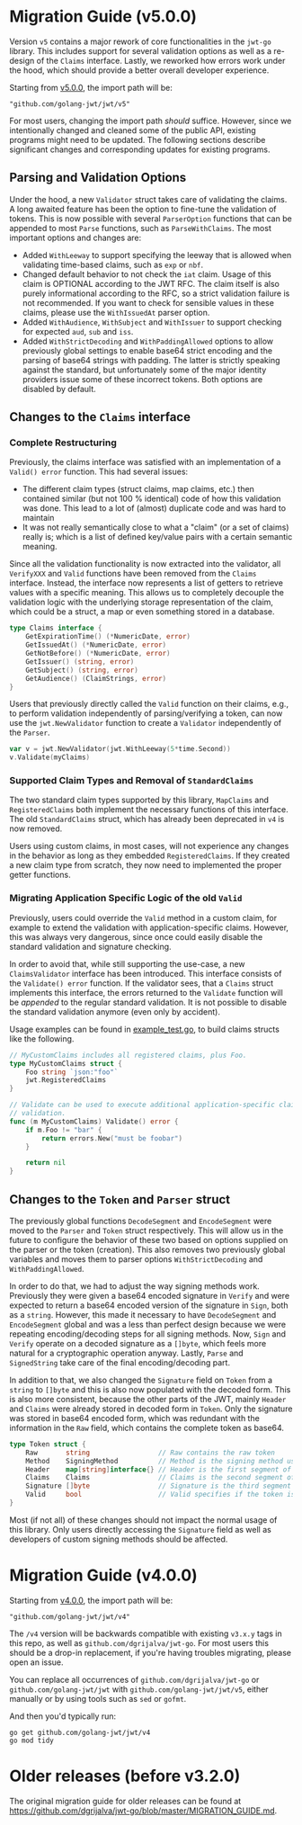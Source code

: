 # Migration Guide (v5.0.0)

Version `v5` contains a major rework of core functionalities in the `jwt-go`
library. This includes support for several validation options as well as a
re-design of the `Claims` interface. Lastly, we reworked how errors work under
the hood, which should provide a better overall developer experience.

Starting from [v5.0.0](https://github.com/golang-jwt/jwt/releases/tag/v5.0.0),
the import path will be:

    "github.com/golang-jwt/jwt/v5"

For most users, changing the import path *should* suffice. However, since we
intentionally changed and cleaned some of the public API, existing programs
might need to be updated. The following sections describe significant changes
and corresponding updates for existing programs.

## Parsing and Validation Options

Under the hood, a new `Validator` struct takes care of validating the claims. A
long awaited feature has been the option to fine-tune the validation of tokens.
This is now possible with several `ParserOption` functions that can be appended
to most `Parse` functions, such as `ParseWithClaims`. The most important options
and changes are:
  * Added `WithLeeway` to support specifying the leeway that is allowed when
    validating time-based claims, such as `exp` or `nbf`.
  * Changed default behavior to not check the `iat` claim. Usage of this claim
    is OPTIONAL according to the JWT RFC. The claim itself is also purely
    informational according to the RFC, so a strict validation failure is not
    recommended. If you want to check for sensible values in these claims,
    please use the `WithIssuedAt` parser option.
  * Added `WithAudience`, `WithSubject` and `WithIssuer` to support checking for
    expected `aud`, `sub` and `iss`.
  * Added `WithStrictDecoding` and `WithPaddingAllowed` options to allow
    previously global settings to enable base64 strict encoding and the parsing
    of base64 strings with padding. The latter is strictly speaking against the
    standard, but unfortunately some of the major identity providers issue some
    of these incorrect tokens. Both options are disabled by default.

## Changes to the `Claims` interface

### Complete Restructuring

Previously, the claims interface was satisfied with an implementation of a
`Valid() error` function. This had several issues:
  * The different claim types (struct claims, map claims, etc.) then contained
    similar (but not 100 % identical) code of how this validation was done. This
    lead to a lot of (almost) duplicate code and was hard to maintain
  * It was not really semantically close to what a "claim" (or a set of claims)
    really is; which is a list of defined key/value pairs with a certain
    semantic meaning.

Since all the validation functionality is now extracted into the validator, all
`VerifyXXX` and `Valid` functions have been removed from the `Claims` interface.
Instead, the interface now represents a list of getters to retrieve values with
a specific meaning. This allows us to completely decouple the validation logic
with the underlying storage representation of the claim, which could be a
struct, a map or even something stored in a database.

```go
type Claims interface {
	GetExpirationTime() (*NumericDate, error)
	GetIssuedAt() (*NumericDate, error)
	GetNotBefore() (*NumericDate, error)
	GetIssuer() (string, error)
	GetSubject() (string, error)
	GetAudience() (ClaimStrings, error)
}
```

Users that previously directly called the `Valid` function on their claims,
e.g., to perform validation independently of parsing/verifying a token, can now
use the `jwt.NewValidator` function to create a `Validator` independently of the
`Parser`.

```go
var v = jwt.NewValidator(jwt.WithLeeway(5*time.Second))
v.Validate(myClaims)
```

### Supported Claim Types and Removal of `StandardClaims`

The two standard claim types supported by this library, `MapClaims` and
`RegisteredClaims` both implement the necessary functions of this interface. The
old `StandardClaims` struct, which has already been deprecated in `v4` is now
removed.

Users using custom claims, in most cases, will not experience any changes in the
behavior as long as they embedded `RegisteredClaims`. If they created a new
claim type from scratch, they now need to implemented the proper getter
functions.

### Migrating Application Specific Logic of the old `Valid`

Previously, users could override the `Valid` method in a custom claim, for
example to extend the validation with application-specific claims. However, this
was always very dangerous, since once could easily disable the standard
validation and signature checking.

In order to avoid that, while still supporting the use-case, a new
`ClaimsValidator` interface has been introduced. This interface consists of the
`Validate() error` function. If the validator sees, that a `Claims` struct
implements this interface, the errors returned to the `Validate` function will
be *appended* to the regular standard validation. It is not possible to disable
the standard validation anymore (even only by accident).

Usage examples can be found in [example_test.go](./example_test.go), to build
claims structs like the following.

```go
// MyCustomClaims includes all registered claims, plus Foo.
type MyCustomClaims struct {
	Foo string `json:"foo"`
	jwt.RegisteredClaims
}

// Validate can be used to execute additional application-specific claims
// validation.
func (m MyCustomClaims) Validate() error {
	if m.Foo != "bar" {
		return errors.New("must be foobar")
	}

	return nil
}
```

## Changes to the `Token` and `Parser` struct

The previously global functions `DecodeSegment` and `EncodeSegment` were moved
to the `Parser` and `Token` struct respectively. This will allow us in the
future to configure the behavior of these two based on options supplied on the
parser or the token (creation). This also removes two previously global
variables and moves them to parser options `WithStrictDecoding` and
`WithPaddingAllowed`.

In order to do that, we had to adjust the way signing methods work. Previously
they were given a base64 encoded signature in `Verify` and were expected to
return a base64 encoded version of the signature in `Sign`, both as a `string`.
However, this made it necessary to have `DecodeSegment` and `EncodeSegment`
global and was a less than perfect design because we were repeating
encoding/decoding steps for all signing methods. Now, `Sign` and `Verify`
operate on a decoded signature as a `[]byte`, which feels more natural for a
cryptographic operation anyway. Lastly, `Parse` and `SignedString` take care of
the final encoding/decoding part.

In addition to that, we also changed the `Signature` field on `Token` from a
`string` to `[]byte` and this is also now populated with the decoded form. This
is also more consistent, because the other parts of the JWT, mainly `Header` and
`Claims` were already stored in decoded form in `Token`. Only the signature was
stored in base64 encoded form, which was redundant with the information in the
`Raw` field, which contains the complete token as base64.

```go
type Token struct {
	Raw       string                 // Raw contains the raw token
	Method    SigningMethod          // Method is the signing method used or to be used
	Header    map[string]interface{} // Header is the first segment of the token in decoded form
	Claims    Claims                 // Claims is the second segment of the token in decoded form
	Signature []byte                 // Signature is the third segment of the token in decoded form
	Valid     bool                   // Valid specifies if the token is valid
}
```

Most (if not all) of these changes should not impact the normal usage of this
library. Only users directly accessing the `Signature` field as well as
developers of custom signing methods should be affected.

# Migration Guide (v4.0.0)

Starting from [v4.0.0](https://github.com/golang-jwt/jwt/releases/tag/v4.0.0),
the import path will be:

    "github.com/golang-jwt/jwt/v4"

The `/v4` version will be backwards compatible with existing `v3.x.y` tags in
this repo, as well as `github.com/dgrijalva/jwt-go`. For most users this should
be a drop-in replacement, if you're having troubles migrating, please open an
issue.

You can replace all occurrences of `github.com/dgrijalva/jwt-go` or
`github.com/golang-jwt/jwt` with `github.com/golang-jwt/jwt/v5`, either manually
or by using tools such as `sed` or `gofmt`.

And then you'd typically run:

```
go get github.com/golang-jwt/jwt/v4
go mod tidy
```

# Older releases (before v3.2.0)

The original migration guide for older releases can be found at
https://github.com/dgrijalva/jwt-go/blob/master/MIGRATION_GUIDE.md.
